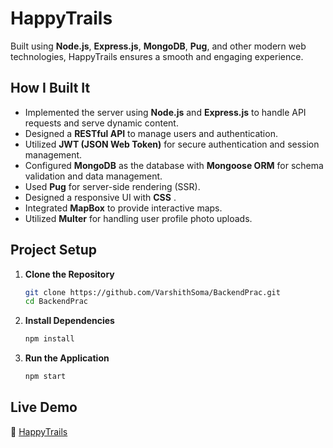 # HappyTrails

Built using **Node.js**, **Express.js**, **MongoDB**, **Pug**, and other modern web technologies, HappyTrails ensures a smooth and engaging experience.

## How I Built It

- Implemented the server using **Node.js** and **Express.js** to handle API requests and serve dynamic content.
- Designed a **RESTful API** to manage users and authentication.
- Utilized **JWT (JSON Web Token)** for secure authentication and session management.
- Configured **MongoDB** as the database with **Mongoose ORM** for schema validation and data management.
- Used **Pug** for server-side rendering (SSR).
- Designed a responsive UI with **CSS** .
- Integrated **MapBox** to provide interactive maps.
- Utilized **Multer** for handling user profile photo uploads.

## Project Setup

1. **Clone the Repository**
   ```sh
   git clone https://github.com/VarshithSoma/BackendPrac.git
   cd BackendPrac
   ```
2. **Install Dependencies**
   ```sh
   npm install
   ```
3. **Run the Application**
   ```sh
   npm start
   ```

## Live Demo

🔗 [HappyTrails](https://happytrails.onrender.com)
